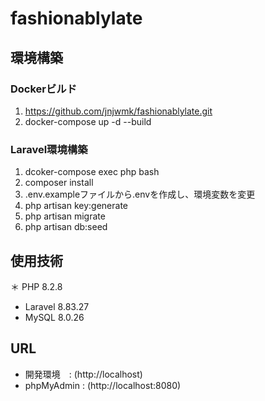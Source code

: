 # fashionablylate
## 環境構築
### Dockerビルド

1. https://github.com/jnjwmk/fashionablylate.git
2. docker-compose up -d --build

### Laravel環境構築

1. dcoker-compose exec php bash
2. composer install
3. .env.exampleファイルから.envを作成し、環境変数を変更
4. php artisan key:generate
5. php artisan migrate
6. php artisan db:seed

## 使用技術
＊ PHP 8.2.8
* Laravel 8.83.27
* MySQL 8.0.26

## URL
* 開発環境　: (http://localhost)
* phpMyAdmin : (http://localhost:8080)
